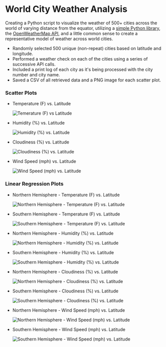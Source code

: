# World City Weather Analysis

Creating a Python script to visualize the weather of 500+ cities across the world of varying distance from the equator, utilizing a [simple Python library](https://pypi.python.org/pypi/citipy), the [OpenWeatherMap API](https://openweathermap.org/api), and a little common sense to create a representative model of weather across world cities.

* Randomly selected 500 unique (non-repeat) cities based on latitude and longitude.
* Performed a weather check on each of the cities using a series of successive API calls.
* Included a print log of each city as it's being processed with the city number and city name.
* Saved a CSV of all retrieved data and a PNG image for each scatter plot.

### Scatter Plots

* Temperature (F) vs. Latitude

    ![Temerature (F) vs Latitude](output_data/cityvstemp.png)
* Humidity (%) vs. Latitude

    ![Humidity (%) vs. Latitude](output_data/cityvshumidity.png)
* Cloudiness (%) vs. Latitude

    ![Cloudiness (%) vs. Latitude](output_data/cityvscloudiness.png)
* Wind Speed (mph) vs. Latitude

    ![Wind Speed (mph) vs. Latitude](output_data/cityvswindspeed.png)

### Linear Regression Plots

* Northern Hemisphere - Temperature (F) vs. Latitude

    ![Northern Hemisphere - Temperature (F) vs. Latitude](output_data/nh_maxvslat_lr.png)

* Southern Hemisphere - Temperature (F) vs. Latitude

    ![Southern Hemisphere - Temperature (F) vs. Latitude](output_data/sh_maxvslat_lr.png)
* Northern Hemisphere - Humidity (%) vs. Latitude

    ![Northern Hemisphere - Humidity (%) vs. Latitude](output_data/nh_humidityvslat_lr.png)
* Southern Hemisphere - Humidity (%) vs. Latitude

    ![Southern Hemisphere - Humidity (%) vs. Latitude](output_data/sh_humidityvslat_lr.png)
* Northern Hemisphere - Cloudiness (%) vs. Latitude

    ![Northern Hemisphere - Cloudiness (%) vs. Latitude](output_data/nh_latvsclouds_lr.png)
* Southern Hemisphere - Cloudiness (%) vs. Latitude

    ![Southern Hemisphere - Cloudiness (%) vs. Latitude](output_data/sh_latvsclouds_lr.png)
* Northern Hemisphere - Wind Speed (mph) vs. Latitude

    ![Northern Hemisphere - Wind Speed (mph) vs. Latitude](output_data/nh_latvswindspeed_lr.png)
* Southern Hemisphere - Wind Speed (mph) vs. Latitude

    ![Southern Hemisphere - Wind Speed (mph) vs. Latitude](output_data/sh_latvswindspeed_lr.png)
